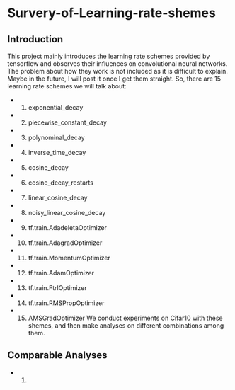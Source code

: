 
# Survery-of-Learning-rate-shemes

## Introduction
This project mainly introduces the learning rate schemes provided by tensorflow and observes their influences on convolutional neural networks. The problem about how they work is not included as it is difficult to explain. Maybe in the future, I will post it once I get them straight. So, there are 15 learning rate schemes we will talk about:
- 1. exponential_decay
- 2. piecewise_constant_decay
- 3. polynominal_decay
- 4. inverse_time_decay
- 5. cosine_decay
- 6. cosine_decay_restarts
- 7. linear_cosine_decay
- 8. noisy_linear_cosine_decay
- 9. tf.train.AdadeletaOptimizer
- 10. tf.train.AdagradOptimizer
- 11. tf.train.MomentumOptimizer
- 12. tf.train.AdamOptimizer
- 13. tf.train.FtrlOptimizer
- 14. tf.train.RMSPropOptimizer
- 15. AMSGradOptimizer
We conduct experiments on Cifar10 with these shemes, and then make analyses on different combinations among them.

## Comparable Analyses
- 1. 
